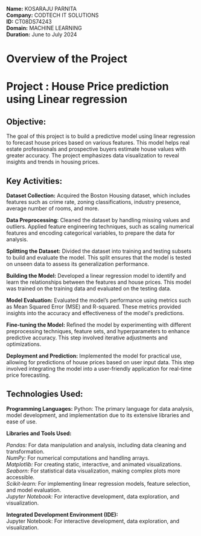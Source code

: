 **Name:** KOSARAJU PARNITA <br>
**Company:** CODTECH IT SOLUTIONS <br>
**ID:** CT08DS74243 <br>
**Domain:** MACHINE LEARNING <br>
**Duration:** June to July 2024 <br>

# Overview of the Project

# Project : House Price prediction using Linear regression


## Objective: 
The goal of this project is to build a predictive model using linear regression to forecast house prices based on various features. This model helps real estate professionals and prospective buyers estimate house values with greater accuracy. The project emphasizes data visualization to reveal insights and trends in housing prices.
## Key Activities:

**Dataset Collection:**
Acquired the Boston Housing dataset, which includes features such as crime rate, zoning classifications, industry presence, average number of rooms, and more.

**Data Preprocessing:**
Cleaned the dataset by handling missing values and outliers. Applied feature engineering techniques, such as scaling numerical features and encoding categorical variables, to prepare the data for analysis.

**Splitting the Dataset:**
Divided the dataset into training and testing subsets to build and evaluate the model. This split ensures that the model is tested on unseen data to assess its generalization performance.

**Building the Model:**
Developed a linear regression model to identify and learn the relationships between the features and house prices. This model was trained on the training data and evaluated on the testing data.

**Model Evaluation:**
Evaluated the model’s performance using metrics such as Mean Squared Error (MSE) and R-squared. These metrics provided insights into the accuracy and effectiveness of the model's predictions.

**Fine-tuning the Model:**
Refined the model by experimenting with different preprocessing techniques, feature sets, and hyperparameters to enhance predictive accuracy. This step involved iterative adjustments and optimizations.

**Deployment and Prediction:**
Implemented the model for practical use, allowing for predictions of house prices based on user input data. This step involved integrating the model into a user-friendly application for real-time price forecasting.
## Technologies Used:

**Programming Languages:**
Python: The primary language for data analysis, model development, and implementation due to its extensive libraries and ease of use.

**Libraries and Tools Used:**

*Pandas:* For data manipulation and analysis, including data cleaning and transformation.\
*NumPy:* For numerical computations and handling arrays.\
*Matplotlib:* For creating static, interactive, and animated visualizations.\
*Seaborn:* For statistical data visualization, making complex plots more accessible.\
*Scikit-learn:* For implementing linear regression models, feature selection, and model evaluation.\
*Jupyter Notebook:* For interactive development, data exploration, and visualization.


**Integrated Development Environment (IDE):**\
Jupyter Notebook: For interactive development, data exploration, and visualization.
